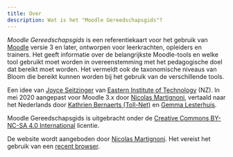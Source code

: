 ```yaml
---
title: Over
description: Wat is het "Moodle Gereedschapsgids"?
---
```


_Moodle Gereedschapsgids_ is een referentiekaart voor het gebruik van [Moodle][moodle] versie 3 en later, ontworpen voor leerkrachten, opleiders en trainers. Het geeft informatie over de belangrijkste Moodle-tools en welke tool gebruikt moet worden in overeenstemming met het pedagogische doel dat bereikt moet worden. Het vermeldt ook de taxonomische niveaus van Bloom die bereikt kunnen worden bij het gebruik van de verschillende tools.

Een idee van [Joyce Seitzinger](https://www.joyceseitzinger.com/) van [Eastern Institute of Technology](https://www.eit.ac.nz/) (NZ). In mei 2020 aangepast voor Moodle 3.x door [Nicolas Martignoni][nm], vertaald naar het Nederlands door [Kathrien Bernaerts (Toll-Net)](https://www.linkedin.com/in/katrien-bernaerts-09555b10) en [Gemma Lesterhuis](https://ltnc.nl/gemma-lesterhuis).

Moodle Gereedschapsgids is uitgebracht onder de [Creative Commons BY-NC-SA 4.0 International][cc] licentie.

De website wordt aangeboden door [Nicolas Martignoni][nm]. Het vereist het gebruik van een [recent browser][browser].

 [moodle]: https://moodle.org/
 [bloom]: https://en.wikipedia.org/wiki/Bloom%27s_taxonomy
 [cc]: https://creativecommons.org/licenses/by-nc-sa/4.0/
 [browser]: https://browsehappy.com/
 [nm]: https://blog.martignoni.net/a-propos/
